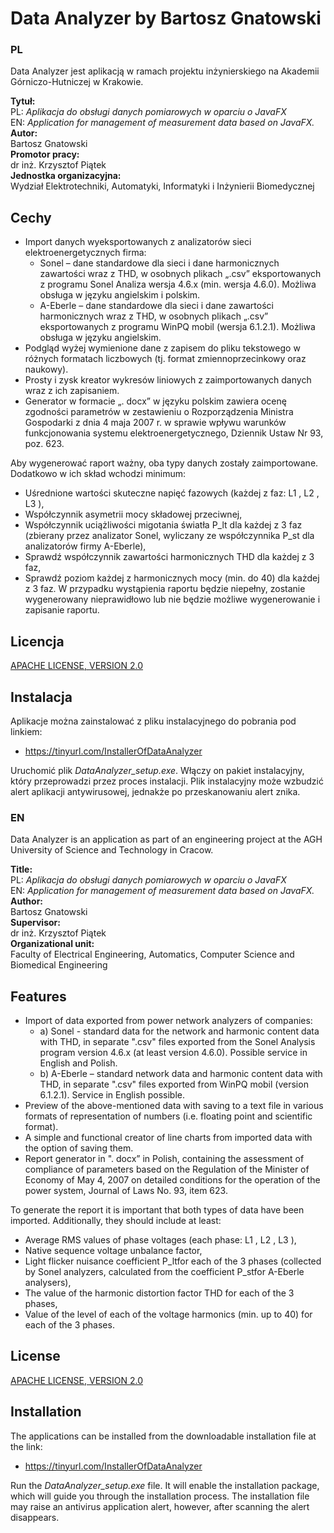 # Data Analyzer by Bartosz Gnatowski 

### PL

Data Analyzer jest aplikacją w ramach projektu inżynierskiego na Akademii Górniczo-Hutniczej w Krakowie.

**Tytuł:**  
PL: *Aplikacja do obsługi danych pomiarowych w oparciu o JavaFX*\
EN:	*Application for management of measurement data based on JavaFX.*\
**Autor:**\
Bartosz Gnatowski\
**Promotor pracy:**\
dr inż. Krzysztof Piątek\
**Jednostka organizacyjna:**\
Wydział Elektrotechniki, Automatyki, Informatyki i Inżynierii Biomedycznej

## Cechy

* Import danych wyeksportowanych z analizatorów sieci elektroenergetycznych firma:
  * Sonel – dane standardowe dla sieci i dane harmonicznych zawartości wraz z THD, w osobnych plikach „.csv” eksportowanych z programu Sonel Analiza wersja 4.6.x (min. wersja 4.6.0). Możliwa obsługa w języku angielskim i polskim.
  * A-Eberle – dane standardowe dla sieci i dane zawartości harmonicznych wraz z THD, w osobnych plikach „.csv” eksportowanych z programu WinPQ mobil (wersja 6.1.2.1). Możliwa obsługa w języku angielskim.
* Podgląd wyżej wymienione dane z zapisem do pliku tekstowego w różnych formatach liczbowych (tj. format zmiennoprzecinkowy oraz naukowy).
* Prosty i zysk kreator wykresów liniowych z zaimportowanych danych wraz z ich zapisaniem.
* Generator w formacie „. docx” w języku polskim zawiera ocenę zgodności parametrów w zestawieniu o Rozporządzenia Ministra Gospodarki z dnia 4 maja 2007 r. w sprawie wpływu warunków funkcjonowania systemu elektroenergetycznego, Dziennik Ustaw Nr 93, poz. 623.

Aby wygenerować raport ważny, oba typy danych zostały zaimportowane. Dodatkowo w ich skład wchodzi minimum:
* Uśrednione wartości skuteczne napięć fazowych (każdej z faz: L1 , L2 , L3 ),
* Współczynnik asymetrii mocy składowej przeciwnej,
* Współczynnik uciążliwości migotania światła P_lt dla każdej z 3 faz (zbierany przez analizator Sonel, wyliczany ze współczynnika P_st dla analizatorów firmy A-Eberle),
* Sprawdź współczynnik zawartości harmonicznych THD dla każdej z 3 faz,
* Sprawdź poziom każdej z harmonicznych mocy (min. do 40) dla każdej z 3 faz.
  W przypadku wystąpienia raportu będzie niepełny, zostanie wygenerowany nieprawidłowo lub nie będzie możliwe wygenerowanie i zapisanie raportu.
## Licencja

[APACHE LICENSE, VERSION 2.0](https://www.apache.org/licenses/LICENSE-2.0)

## Instalacja

Aplikacje można zainstalować z pliku instalacyjnego do pobrania pod linkiem:
* https://tinyurl.com/InstallerOfDataAnalyzer

Uruchomić plik *DataAnalyzer_setup.exe*. Włączy on pakiet instalacyjny, który przeprowadzi przez proces instalacji.
Plik instalacyjny może wzbudzić alert aplikacji antywirusowej, jednakże po przeskanowaniu alert znika.

### EN

Data Analyzer is an application as part of an engineering project at the AGH University of Science and Technology in Cracow.

**Title:**  
PL: *Aplikacja do obsługi danych pomiarowych w oparciu o JavaFX*\
EN:	*Application for management of measurement data based on JavaFX.*\
**Author:**\
Bartosz Gnatowski\
**Supervisor:**\
dr inż. Krzysztof Piątek\
**Organizational unit:**\
Faculty of Electrical Engineering, Automatics, Computer Science and Biomedical Engineering

## Features

* Import of data exported from power network analyzers of companies:
  * a)	Sonel - standard data for the network and harmonic content data with THD, in separate ".csv" files exported from the Sonel Analysis program version 4.6.x (at least version 4.6.0). Possible service in English and Polish.
  * b)	A-Eberle – standard network data and harmonic content data with THD, in separate ".csv" files exported from WinPQ mobil (version 6.1.2.1). Service in English possible.
* Preview of the above-mentioned data with saving to a text file in various formats of representation of numbers (i.e. floating point and scientific format).
* A simple and functional creator of line charts from imported data with the option of saving them.
* Report generator in ". docx” in Polish, containing the assessment of compliance of parameters based on the Regulation of the Minister of Economy of May 4, 2007 on detailed conditions for the operation of the power system, Journal of Laws No. 93, item 623.


To generate the report it is important that both types of data have been imported. Additionally, they should include at least:
* Average RMS values of phase voltages (each phase: L1 , L2 , L3 ),
* Native sequence voltage unbalance factor,
* Light flicker nuisance coefficient P_ltfor each of the 3 phases (collected by Sonel analyzers, calculated from the coefficient P_stfor A-Eberle analysers),
* The value of the harmonic distortion factor THD for each of the 3 phases,
* Value of the level of each of the voltage harmonics (min. up to 40) for each of the 3 phases.


## License

[APACHE LICENSE, VERSION 2.0](https://www.apache.org/licenses/LICENSE-2.0)

## Installation

The applications can be installed from the downloadable installation file at the link:
* https://tinyurl.com/InstallerOfDataAnalyzer

Run the *DataAnalyzer_setup.exe* file. It will enable the installation package, which will guide you through the installation process.
The installation file may raise an antivirus application alert, however, after scanning the alert disappears.
